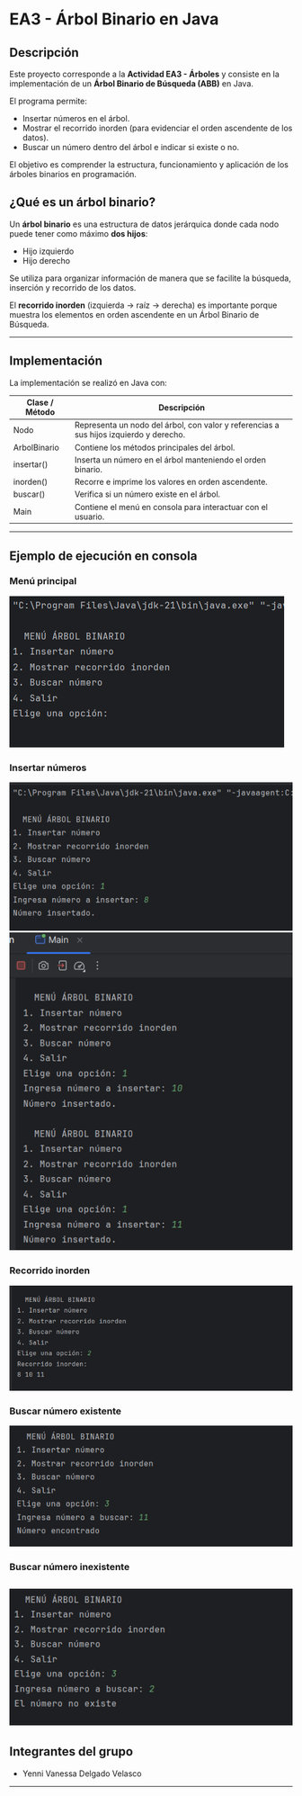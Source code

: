 # EA3 - Árbol Binario en Java  

## Descripción
Este proyecto corresponde a la **Actividad EA3 - Árboles** y consiste en la implementación de un **Árbol Binario de Búsqueda (ABB)** en Java.

El programa permite:
- Insertar números en el árbol.
- Mostrar el recorrido inorden (para evidenciar el orden ascendente de los datos).
- Buscar un número dentro del árbol e indicar si existe o no.

El objetivo es comprender la estructura, funcionamiento y aplicación de los árboles binarios en programación.  

## ¿Qué es un árbol binario?
Un **árbol binario** es una estructura de datos jerárquica donde cada nodo puede tener como máximo **dos hijos**:

- Hijo izquierdo
- Hijo derecho

Se utiliza para organizar información de manera que se facilite la búsqueda, inserción y recorrido de los datos.

El **recorrido inorden** (izquierda → raíz → derecha) es importante porque muestra los elementos en orden ascendente en un Árbol Binario de Búsqueda.

---

## Implementación
La implementación se realizó en Java con:

| Clase / Método | Descripción |
|-------|-------------|
| Nodo  | Representa un nodo del árbol, con valor y referencias a sus hijos izquierdo y derecho. |
| ArbolBinario | Contiene los métodos principales del árbol. |
| insertar() | Inserta un número en el árbol manteniendo el orden binario. |
| inorden() | Recorre e imprime los valores en orden ascendente. |
| buscar() | Verifica si un número existe en el árbol. |
| Main  | Contiene el menú en consola para interactuar con el usuario. |

---
## Ejemplo de ejecución en consola

### Menú principal
![menu.png](imagenes/menu.png)

### Insertar números
![insertar.png](imagenes/insertar.png)
![insertar2.png](imagenes/insertar2.png)
### Recorrido inorden
![recorridoInorder.png](imagenes/recorridoInorder.png)

### Buscar número existente
![numeroexistente.png](imagenes/numeroexistente.png)

### Buscar número inexistente
![numeroInexistente.png](imagenes/numeroInexistente.png)
---

## Integrantes del grupo
- Yenni Vanessa Delgado Velasco

---
